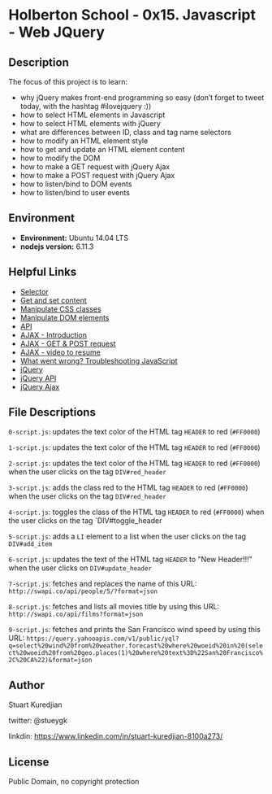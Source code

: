 # Holberton School - 0x15. Javascript - Web JQuery


## Description

The focus of this project is to learn:
* why jQuery makes front-end programming so easy (don’t forget to tweet today, with the hashtag #ilovejquery :))
* how to select HTML elements in Javascript
* how to select HTML elements with jQuery
* what are differences between ID, class and tag name selectors
* how to modify an HTML element style
* how to get and update an HTML element content
* how to modify the DOM
* how to make a GET request with jQuery Ajax
* how to make a POST request with jQuery Ajax
* how to listen/bind to DOM events
* how to listen/bind to user events

## Environment

* __Environment:__ Ubuntu 14.04 LTS
* __nodejs version:__ 6.11.3

## Helpful Links
* <a href="http://www.jquery-tutorial.net/selectors/using-elements-ids-and-classes/">Selector</a>
* <a href="http://www.jquery-tutorial.net/dom-manipulation/getting-and-setting-content/">Get and set content</a>
* <a href="http://www.jquery-tutorial.net/dom-manipulation/getting-and-setting-css-classes/">Manipulate CSS classes</a>
* <a href="Manipulate CSS classes">Manipulate DOM elements</a>
* <a href="https://oscarotero.com/jquery/">API</a>
* <a href="http://www.jquery-tutorial.net/ajax/introduction/">AJAX - Introduction</a>
* <a href="http://www.jquery-tutorial.net/ajax/the-get-and-post-methods/">AJAX - GET & POST request</a>
* <a href="https://www.youtube.com/watch?v=fEYx8dQr_cQ">AJAX - video to resume</a>
* <a href="https://developer.mozilla.org/en-US/docs/Learn/JavaScript/First_steps/What_went_wrong">What went wrong? Troubleshooting JavaScript</a>
* <a href="https://jquery.com/">jQuery</a>
* <a href="http://api.jquery.com/">jQuery API</a>
* <a href="https://learn.jquery.com/ajax/">jQuery Ajax</a>


## File Descriptions
`0-script.js`:  updates the text color of the HTML tag `HEADER` to red (`#FF0000`)

`1-script.js`:  updates the text color of the HTML tag `HEADER` to red (`#FF0000`)

`2-script.js`:  updates the text color of the HTML tag `HEADER` to red (`#FF0000`) when the user clicks on the tag `DIV#red_header`

`3-script.js`:  adds the class red to the HTML tag `HEADER` to red (`#FF0000`) when the user clicks on the tag `DIV#red_header`

`4-script.js`:  toggles the class of the HTML tag `HEADER` to red (`#FF0000`) when the user clicks on the tag `DIV#toggle_header

`5-script.js`:  adds a `LI` element to a list when the user clicks on the tag `DIV#add_item`

`6-script.js`:  updates the text of the HTML tag `HEADER` to "New Header!!!" when the user clicks on `DIV#update_header`

`7-script.js`:  fetches and replaces the name of this URL: `http://swapi.co/api/people/5/?format=json`

`8-script.js`:  fetches and lists all movies title by using this URL: `http://swapi.co/api/films?format=json`

`9-script.js`:  fetches and prints the San Francisco wind speed by using this URL: `https://query.yahooapis.com/v1/public/yql?q=select%20wind%20from%20weather.forecast%20where%20woeid%20in%20(select%20woeid%20from%20geo.places(1)%20where%20text%3D%22San%20Francisco%2C%20CA%22)&format=json`


## Author
Stuart Kuredjian

twitter: @stueygk

linkdin: https://www.linkedin.com/in/stuart-kuredjian-8100a273/

## License
Public Domain, no copyright protection